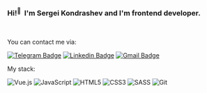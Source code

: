 ### Hi!<sup>:wave:</sup>&nbsp; I'm Sergei Kondrashev and I'm frontend developer.
&nbsp;

You can contact me via:

[![Telegram Badge](https://img.shields.io/badge/-duddits-25a3e1?style=for-the-badge&logo=telegram&logoColor=white&link=https://t.me/Duddits)](https://t.me/Duddits)
[![Linkedin Badge](https://img.shields.io/badge/-skondrashev-0a66c2?style=for-the-badge&logo=linkedin&logoColor=white&link=https://www.linkedin.com/in/sergei-kondrashev-29404283/)](https://www.linkedin.com/in/sergei-kondrashev-29404283/)
[![Gmail Badge](https://img.shields.io/badge/-kserg90-ea4335?style=for-the-badge&logo=gmail&logoColor=white&link=mailto:kserg90@gmail.com)](mailto:kserg90@gmail.com)

My stack:

![Vue.js](https://img.shields.io/badge/-Vue.js-2d333b?style=flat-square&logo=Vue.js)
![JavaScript](https://img.shields.io/badge/-JavaScript-2d333b?style=flat-square&logo=javascript)
![HTML5](https://img.shields.io/badge/-HTML5-E34F26?style=flat-square&logo=html5&logoColor=white)
![CSS3](https://img.shields.io/badge/-CSS3-1572B6?style=flat-square&logo=css3)
![SASS](https://img.shields.io/badge/-SASS-CC6699?style=flat-square&logo=Sass&logoColor=white)
![Git](https://img.shields.io/badge/-Git-2d333b?style=flat-square&logo=git)

<!---
dudd1ts/dudd1ts is a ✨ special ✨ repository because its `README.md` (this file) appears on your GitHub profile.
You can click the Preview link to take a look at your changes.
--->
